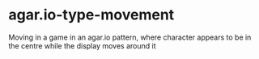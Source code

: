 # agar.io-type-movement
Moving in a game in an agar.io pattern, where character appears to be in the centre while the display moves around it
